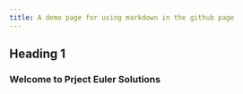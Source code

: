```yaml
---
title: A demo page for using markdown in the github page
---
```


## Heading 1

### Welcome to Prject Euler Solutions 
